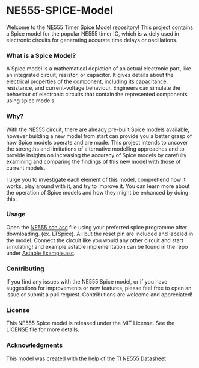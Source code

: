 # NE555-SPICE-Model
Welcome to the NE555 Timer Spice Model repository! This project contains a Spice model for the popular NE555 timer IC, which is widely used in electronic circuits for generating accurate time delays or oscillations.

### What is a Spice Model?
A Spice model is a mathematical depiction of an actual electronic part, like an integrated circuit, resistor, or capacitor. It gives details about the electrical properties of the component, including its capacitance, resistance, and current-voltage behaviour. Engineers can simulate the behaviour of electronic circuits that contain the represented components using spice models.

### Why?
With the NE555 circuit, there are already pre-built Spice models available, however building a new model from start can provide you a better grasp of how Spice models operate and are made. This project intends to uncover the strengths and limitations of alternative modelling approaches and to provide insights on increasing the accuracy of Spice models by carefully examining and comparing the findings of this new model with those of current models.

I urge you to investigate each element of this model, comprehend how it works, play around with it, and try to improve it. You can learn more about the operation of Spice models and how they might be enhanced by doing this.

### Usage
Open the [NE555 sch.asc](https://github.com/MuMashhour/NE555-SPICE-Model/blob/main/NE555%sch.asc) file using your preferred spice programme after downloading. (ex. LTSpice). All but the reset pin are included and labeled in the model. Connect the circuit like you would any other circuit and start simulating! and example astable implementation can be found in the repo under [Astable Example.asc](https://github.com/MuMashhour/NE555-SPICE-Model/blob/main/Astable%20Example.asc).

### Contributing
If you find any issues with the NE555 Spice model, or if you have suggestions for improvements or new features, please feel free to open an issue or submit a pull request. Contributions are welcome and appreciated!

### License
This NE555 Spice model is released under the MIT License. See the LICENSE file for more details.

### Acknowledgments
This model was created with the help of the [TI NE555 Datasheet](https://pdf1.alldatasheet.com/datasheet-pdf/view/355583/TI/NE555.html)
